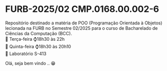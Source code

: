# FURB-2025/02 CMP.0168.00.002-6
Repositório destinado a matéria de POO (Programação Orientada à Objetos) lecionada na FURB no Semestre 02/2025 para o curso de Bacharelado de Ciências da Computação (BCC).  
📆 Terça-feira ⌚18h30 às 22h  
📆 Quinta-feira ⌚18h30 às 20h10  
📍 Laboratório S-413

Olá, seja bem vindo .. 😁
